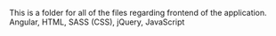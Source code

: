This is a folder for all of the files regarding frontend of the application.
Angular, HTML, SASS (CSS), jQuery, JavaScript
